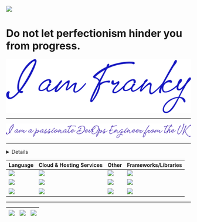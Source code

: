 ![](https://komarev.com/ghpvc/?username=hifrancesco&color=green)

# Do not let perfectionism hinder you from progress.

<section>
<a href="https://uk.linkedin.com/in/francescowang">
<img align="center" src="images/header-1.png" </a>
</section>

---

<section>
<a href="https://uk.linkedin.com/in/francescowang">
<img align="center" src="images/header-2.png" </a>
</section>

---

<details>
    <summary><b>Competency Levels</b></summary>

```md
7 Awesome
6 Advanced
5 Skilled
4 Decent
3 Average
2 Improver
1 Newbie
```

</details>


| Language | Cloud & Hosting Services | Other | Frameworks/Libraries |
|----------------|----------------|----------------|----------------|
|<img src="https://img.shields.io/badge/Python-Decent-green"/>   | <img src="https://img.shields.io/badge/AWS-Average-orange" /> |<img src="https://img.shields.io/badge/Linux-Decent-black" /> | <img src="https://img.shields.io/badge/Flask-Average-pink" />
|<img src="https://img.shields.io/badge/JavaScript-Improver-darkgreen" />|<img src="https://img.shields.io/badge/Azure-Average-blue" />| <img src="https://img.shields.io/badge/HTML/CSS-Decent-lightgreen" /> | <img src="https://img.shields.io/badge/Next.js-Beginner-violet" />
|<img src="https://img.shields.io/badge/Java-Newbie-red" />|<img src="https://img.shields.io/badge/GitHub-Decent-purple" />|<img src="https://img.shields.io/badge/Terraform-Improver-orange" />| <img src="https://img.shields.io/badge/React.js-Newbie-magenta" />

---

| <img align="center" src="https://github-readme-stats.vercel.app/api?username=hifrancesco&show_icons=true&include_all_commits=true&theme=buefy&hide_border=true"> | <img align="center" src="https://github-readme-stats.vercel.app/api/top-langs/?username=hifrancesco&layout=compact&theme=buefy&hide_border=true" /></a> | <a><img align="center" src="https://github-readme-streak-stats.herokuapp.com/?user=hifrancesco&date_format=M%20j[%2C%20Y"></a> |
| ------------- | ------------- | ------------- |
